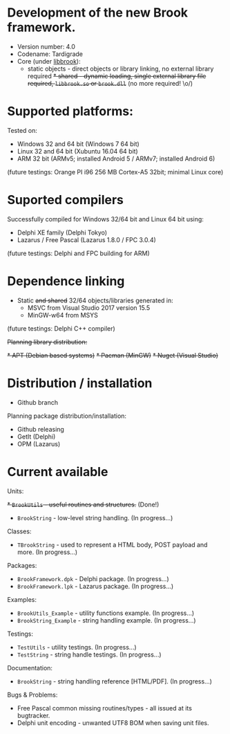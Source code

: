 # Development of the new Brook framework.

* Version number: 4.0
* Codename: Tardigrade
* Core (under [libbrook](https://github.com/risoflora/libbrook/tree/new_api)):
    * static objects - direct objects or library linking, no external library required
    ~~* shared - dynamic loading, single external library file required, `libbrook.so` or `brook.dll`~~ (no more required! \o/)

# Supported platforms:

Tested on:

* Windows 32 and 64 bit (Windows 7 64 bit)
* Linux 32 and 64 bit (Xubuntu 16.04 64 bit)
* ARM 32 bit (ARMv5; installed Android 5 / ARMv7; installed Android 6)

(future testings: Orange PI i96 256 MB Cortex-A5 32bit; minimal Linux core)

# Suported compilers

Successfully compiled for Windows 32/64 bit and Linux 64 bit using:
* Delphi XE family (Delphi Tokyo)
* Lazarus / Free Pascal (Lazarus 1.8.0 / FPC 3.0.4)

(future testings: Delphi and FPC building for ARM)

# Dependence linking

* Static ~~and shared~~ 32/64 objects/libraries generated in:
    * MSVC from Visual Studio 2017 version 15.5
    * MinGW-w64 from MSYS

(future testings: Delphi C++ compiler)

~~Planning library distribution:~~

~~* APT (Debian based systems)~~
~~* Pacman (MinGW)~~
~~* Nuget (Visual Studio)~~

# Distribution / installation

* Github branch

Planning package distribution/installation:
 
* Github releasing
* GetIt (Delphi)
* OPM (Lazarus)

# Current available

Units:

~~* `BrookUtils` - useful routines and structures.~~ (Done!)
* `BrookString` - low-level string handling. (In progress...)

Classes:

* `TBrookString` - used to represent a HTML body, POST payload and more. (In progress...)

Packages:

* `BrookFramework.dpk` - Delphi package. (In progress...)
* `BrookFramework.lpk` - Lazarus package. (In progress...)

Examples:

* `BrookUtils_Example` - utility functions example. (In progress...)
* `BrookString_Example` - string handling example. (In progress...)

Testings:

* `TestUtils` - utility testings. (In progress...)
* `TestString` - string handle testings. (In progress...)

Documentation:

* `BrookString` - string handling reference [HTML/PDF]. (In progress...)

Bugs & Problems:

* Free Pascal common missing routines/types - all issued at its bugtracker.
* Delphi unit encoding - unwanted UTF8 BOM when saving unit files.